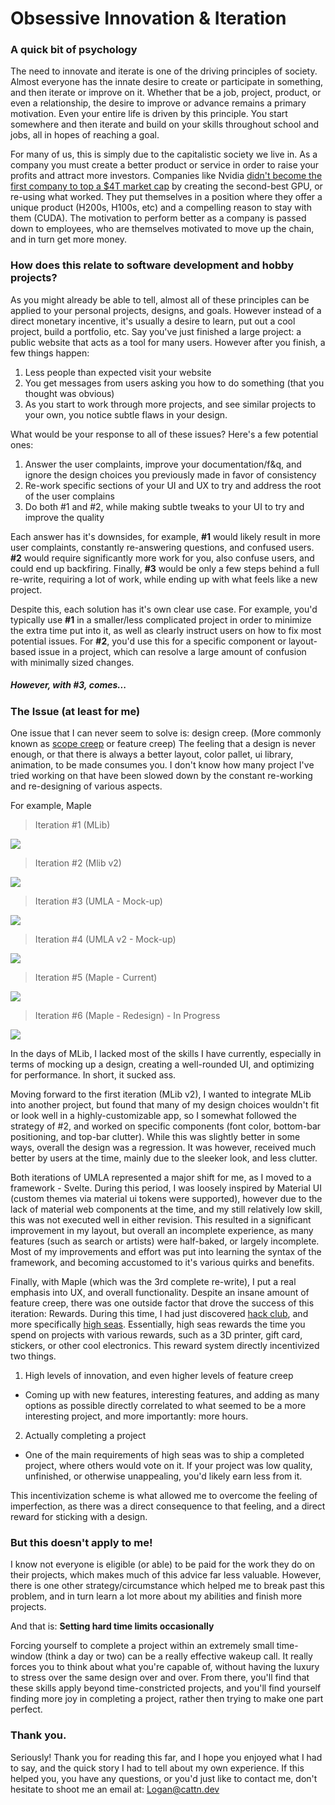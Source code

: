 # Obsessive Innovation & Iteration

### A quick bit of psychology

The need to innovate and iterate is one of the driving principles of society. Almost everyone has the innate desire to create or participate in something, and then iterate or improve on it. Whether that be a job, project, product, or even a relationship, the desire to improve or advance remains a primary motivation. Even your entire life is driven by this principle. You start somewhere and then iterate and build on your skills throughout school and jobs, all in hopes of reaching a goal.

For many of us, this is simply due to the capitalistic society we live in. As a company you must create a better product or service in order to raise your profits and attract more investors. Companies like Nvidia [didn't become the first company to top a $4T market cap](https://www.nytimes.com/2025/07/10/technology/nvidia-4-trillion-market-value.html) by creating the second-best GPU, or re-using what worked. They put themselves in a position where they offer a unique product (H200s, H100s, etc) and a compelling reason to stay with them (CUDA). The motivation to perform better as a company is passed down to employees, who are themselves motivated to move up the chain, and in turn get more money.

### How does this relate to software development and hobby projects?

As you might already be able to tell, almost all of these principles can be applied to your personal projects, designs, and goals. However instead of a direct monetary incentive, it's usually a desire to learn, put out a cool project, build a portfolio, etc. Say you've just finished a large project: a public website that acts as a tool for many users. However after you finish, a few things happen:

1. Less people than expected visit your website
2. You get messages from users asking you how to do something (that you thought was obvious)
3. As you start to work through more projects, and see similar projects to your own, you notice subtle flaws in your design.

What would be your response to all of these issues? Here's a few potential ones:

1. Answer the user complaints, improve your documentation/f&q, and ignore the design choices you previously made in favor of consistency
2. Re-work specific sections of your UI and UX to try and address the root of the user complains
3. Do both #1 and #2, while making subtle tweaks to your UI to try and improve the quality

Each answer has it's downsides, for example, **#1** would likely result in more user complaints, constantly re-answering questions, and confused users. **#2** would require significantly more work for you, also confuse users, and could end up backfiring. Finally, **#3** would be only a few steps behind a full re-write, requiring a lot of work, while ending up with what feels like a new project.

Despite this, each solution has it's own clear use case. For example, you'd typically use **#1** in a smaller/less complicated project in order to minimize the extra time put into it, as well as clearly instruct users on how to fix most potential issues. For **#2**, you'd use this for a specific component or layout-based issue in a project, which can resolve a large amount of confusion with minimally sized changes.


<h5><em>However, with #3, comes... </em></h5>

### The Issue (at least for me)

One issue that I can never seem to solve is: design creep. (More commonly known as [scope creep](https://en.wikipedia.org/wiki/Scope_creep) or feature creep) The feeling that a design is never enough, or that there is always a better layout, color pallet, ui library, animation, to be made consumes you. I don't know how many project I've tried working on that have been slowed down by the constant re-working and re-designing of various aspects.

For example, Maple

> Iteration #1 (MLib)

<img src="https://play.maple.music/SMS/uploads/cattn.dev/mlib.png">

> Iteration #2 (Mlib v2)

<img src="https://play.maple.music/SMS/uploads/cattn.dev/mlib2.png">

> Iteration #3 (UMLA - Mock-up)

<img src="https://play.maple.music/SMS/uploads/cattn.dev/Screenshot 2025-08-16 030100.png">

> Iteration #4 (UMLA v2 - Mock-up)

<img src="https://play.maple.music/SMS/uploads/cattn.dev/Screenshot 2025-08-16 030221.png">

> Iteration #5 (Maple - Current)

<img src="https://play.maple.music/SMS/uploads/cattn.dev/maple_current.png">

> Iteration #6 (Maple - Redesign) - In Progress

<img src="https://play.maple.music/SMS/uploads/cattn.dev/maple_new.png">

In the days of MLib, I lacked most of the skills I have currently, especially in terms of mocking up a design, creating a well-rounded UI, and optimizing for performance. In short, it sucked ass.

Moving forward to the first iteration (MLib v2), I wanted to integrate MLib into another project, but found that many of my design choices wouldn't fit or look well in a highly-customizable app, so I somewhat followed the strategy of #2, and worked on specific components (font color, bottom-bar positioning, and top-bar clutter). While this was slightly better in some ways, overall the design was a regression. It was however, received much better by users at the time, mainly due to the sleeker look, and less clutter.

Both iterations of UMLA represented a major shift for me, as I moved to a framework - Svelte. During this period, I was loosely inspired by Material UI (custom themes via material ui tokens were supported), however due to the lack of material web components at the time, and my still relatively low skill, this was not executed well in either revision. This resulted in a significant improvement in my layout, but overall an incomplete experience, as many features (such as search or artists) were half-baked, or largely incomplete. Most of my improvements and effort was put into learning the syntax of the framework, and becoming accustomed to it's various quirks and benefits.

Finally, with Maple (which was the 3rd complete re-write), I put a real emphasis into UX, and overall functionality. Despite an insane amount of feature creep, there was one outside factor that drove the success of this iteration: Rewards. During this time, I had just discovered [hack club](https://hackclub.com/), and more specifically [high seas](https://highseas.hackclub.com/). Essentially, high seas rewards the time you spend on projects with various rewards, such as a 3D printer, gift card, stickers, or other cool electronics. This reward system directly incentivized two things.

1. High levels of innovation, and even higher levels of feature creep
- Coming up with new features, interesting features, and adding as many options as possible directly correlated to what seemed to be a more interesting project, and more importantly: more hours.
2. Actually completing a project
- One of the main requirements of high seas was to ship a completed project, where others would vote on it. If your project was low quality, unfinished, or otherwise unappealing, you'd likely earn less from it.

This incentivization scheme is what allowed me to overcome the feeling of imperfection, as there was a direct consequence to that feeling, and a direct reward for sticking with a design.

### But this doesn't apply to me!

I know not everyone is eligible (or able) to be paid for the work they do on their projects, which makes much of this advice far less valuable. However, there is one other strategy/circumstance which helped me to break past this problem, and in turn learn a lot more about my abilities and finish more projects.

And that is: **Setting hard time limits occasionally**

Forcing yourself to complete a project within an extremely small time-window (think a day or two) can be a really effective wakeup call. It really forces you to think about what you're capable of, without having the luxury to stress over the same design over and over. From there, you'll find that these skills apply beyond time-constricted projects, and you'll find yourself finding more joy in completing a project, rather then trying to make one part perfect.

### Thank you.

Seriously! Thank you for reading this far, and I hope you enjoyed what I had to say, and the quick story I had to tell about my own experience. If this helped you, you have any questions, or you'd just like to contact me, don't hesitate to shoot me an email at: [Logan@cattn.dev](mailto:Logan@cattn.dev)